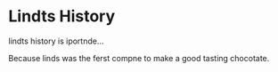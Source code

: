 <h1> Lindts History </h1>

lindts history is iportnde...

Because linds was the ferst compne to make a good tasting chocotate. 
